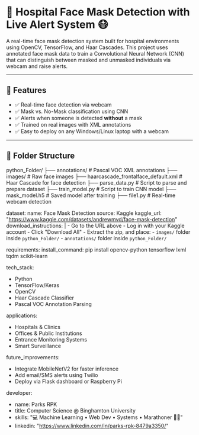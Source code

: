 # 🏥 Hospital Face Mask Detection with Live Alert System 😷

A real-time face mask detection system built for hospital environments using OpenCV, TensorFlow, and Haar Cascades. This project uses annotated face mask data to train a Convolutional Neural Network (CNN) that can distinguish between masked and unmasked individuals via webcam and raise alerts.

---

## 🚀 Features

- ✅ Real-time face detection via webcam  
- ✅ Mask vs. No-Mask classification using CNN  
- ✅ Alerts when someone is detected **without** a mask  
- ✅ Trained on real images with XML annotations  
- ✅ Easy to deploy on any Windows/Linux laptop with a webcam  

---

## 📁 Folder Structure
python_Folder/
├── annotations/ # Pascal VOC XML annotations
├── images/ # Raw face images
├── haarcascade_frontalface_default.xml # Haar Cascade for face detection
├── parse_data.py # Script to parse and prepare dataset
├── train_model.py # Script to train CNN model
├── mask_model.h5 # Saved model after training
├── file1.py # Real-time webcam detection

dataset:
  name: Face Mask Detection
  source: Kaggle
  kaggle_url: "https://www.kaggle.com/datasets/andrewmvd/face-mask-detection"
  download_instructions: |
    - Go to the URL above
    - Log in with your Kaggle account
    - Click "Download All"
    - Extract the zip, and place:
       - `images/` folder inside `python_Folder/`
       - `annotations/` folder inside `python_Folder/`

requirements:
  install_command: pip install opencv-python tensorflow lxml tqdm scikit-learn

tech_stack:
  - Python
  - TensorFlow/Keras
  - OpenCV
  - Haar Cascade Classifier
  - Pascal VOC Annotation Parsing

applications:
  - Hospitals & Clinics
  - Offices & Public Institutions
  - Entrance Monitoring Systems
  - Smart Surveillance

future_improvements:
  - Integrate MobileNetV2 for faster inference
  - Add email/SMS alerts using Twilio
  - Deploy via Flask dashboard or Raspberry Pi

developer:
  - name: Parks RPK
  - title: Computer Science @ Binghamton University
  - skills: "💻 Machine Learning • Web Dev • Systems • Marathoner 🏃‍♂️"
  - linkedin: "https://www.linkedin.com/in/parks-rpk-8479a3350/"


